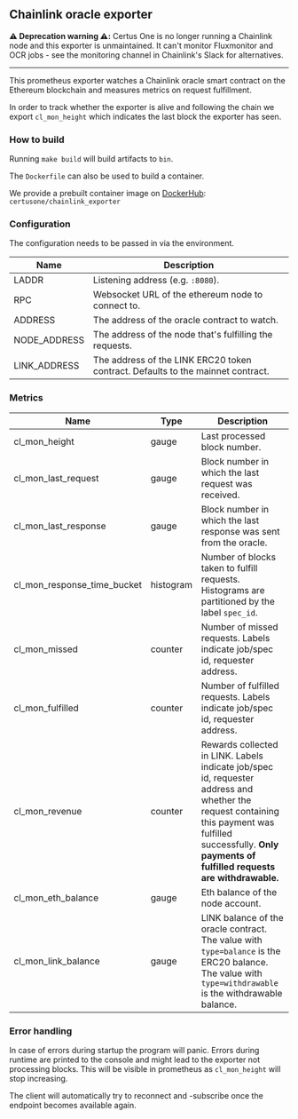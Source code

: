 ## Chainlink oracle exporter

**⚠️ Deprecation warning ⚠️:** Certus One is no longer running a Chainlink node and this exporter
is unmaintained. It can't monitor Fluxmonitor and OCR jobs - see the monitoring channel in
Chainlink's Slack for alternatives.

---

This prometheus exporter watches a Chainlink oracle smart contract on the Ethereum blockchain and measures metrics on
request fulfillment.

In order to track whether the exporter is alive and following the chain we export `cl_mon_height` which indicates the
last block the exporter has seen.

### How to build

Running `make build` will build artifacts to `bin`.

The `Dockerfile` can also be used to build a container.

We provide a prebuilt container image on [DockerHub](https://hub.docker.com/r/certusone/chainlink_exporter): `certusone/chainlink_exporter`

### Configuration

The configuration needs to be passed in via the environment.

| Name | Description |
|------|-------------|
| LADDR | Listening address (e.g. `:8080`).
| RPC | Websocket URL of the ethereum node to connect to. |
| ADDRESS | The address of the oracle contract to watch. |
| NODE_ADDRESS | The address of the node that's fulfilling the requests. |
| LINK_ADDRESS | The address of the LINK ERC20 token contract. Defaults to the mainnet contract. |

### Metrics

| Name | Type | Description |
|------|-------------|----------|
| cl_mon_height | gauge | Last processed block number. |
| cl_mon_last_request | gauge | Block number in which the last request was received. |
| cl_mon_last_response | gauge | Block number in which the last response was sent from the oracle. |
| cl_mon_response_time_bucket | histogram | Number of blocks taken to fulfill requests. Histograms are partitioned by the label `spec_id`. |
| cl_mon_missed | counter | Number of missed requests. Labels indicate job/spec id, requester address. |
| cl_mon_fulfilled | counter | Number of fulfilled requests. Labels indicate job/spec id, requester address. |
| cl_mon_revenue | counter | Rewards collected in LINK. Labels indicate job/spec id, requester address and whether the request containing this payment was fulfilled successfully. **Only payments of fulfilled requests are withdrawable.** |
| cl_mon_eth_balance | gauge | Eth balance of the node account. |
| cl_mon_link_balance | gauge | LINK balance of the oracle contract. The value with `type=balance` is the ERC20 balance. The value with `type=withdrawable` is the withdrawable balance. |

### Error handling

In case of errors during startup the program will panic. Errors during runtime are printed to the console and might
lead to the exporter not processing blocks. This will be visible in prometheus as `cl_mon_height` will stop increasing.

The client will automatically try to reconnect and -subscribe once the endpoint becomes available again.
